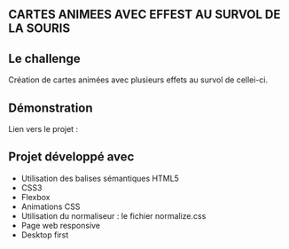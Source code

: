 ## CARTES ANIMEES AVEC EFFEST AU SURVOL DE LA SOURIS

## Le challenge

Création de cartes animées avec plusieurs effets au survol de cellei-ci.

## Démonstration

Lien vers le projet :

## Projet développé avec

- Utilisation des balises sémantiques HTML5
- CSS3
- Flexbox
- Animations CSS
- Utilisation du normaliseur : le fichier normalize.css
- Page web responsive
- Desktop first

